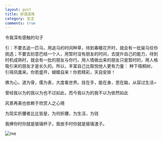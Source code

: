 ```yaml
---
layout: post
title: 妙语连珠
category: 生活
comments: true
---
```



令我深有感触的句子

引：不要去追一匹马，用追马的时间种草，待到春暖花开时，就会有一批骏马任你挑选；不要去刻意巴结一个人，用暂时没有朋友的时间，去提升自己的能力，待到时机成熟时，就会有一批的朋友与你行。用人情做出来的朋友只是暂时的，用人格吸引来的朋友才是长久的。所以，丰富自己比取悦他人更有力量：
种下梧桐树，引得凤凰来。你若盛开，蝴蝶自来！你若精彩，天自安排！

佛为心，道为骨，儒为表，大度看世界。技在手，能在身，思在脑，从容过生活~

曾经我以为的我以为也不过如此，而今我以为的我不以为依然如此

风景再美也依赖于欣赏人之心境

为现实折腰者比比皆是，为何折腰，为生活，为钱

我捧你时你就是玻璃杯子，我放手时你就是玻璃渣子。

![me](https://raw.githubusercontent.com/holly-juan/blog/gh-pages/images/me.jpg)





　　　　
